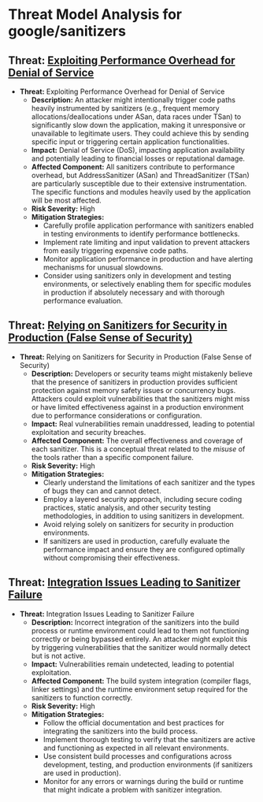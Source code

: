 # Threat Model Analysis for google/sanitizers

## Threat: [Exploiting Performance Overhead for Denial of Service](./threats/exploiting_performance_overhead_for_denial_of_service.md)

*   **Threat:** Exploiting Performance Overhead for Denial of Service
    *   **Description:** An attacker might intentionally trigger code paths heavily instrumented by sanitizers (e.g., frequent memory allocations/deallocations under ASan, data races under TSan) to significantly slow down the application, making it unresponsive or unavailable to legitimate users. They could achieve this by sending specific input or triggering certain application functionalities.
    *   **Impact:** Denial of Service (DoS), impacting application availability and potentially leading to financial losses or reputational damage.
    *   **Affected Component:**  All sanitizers contribute to performance overhead, but AddressSanitizer (ASan) and ThreadSanitizer (TSan) are particularly susceptible due to their extensive instrumentation. The specific functions and modules heavily used by the application will be most affected.
    *   **Risk Severity:** High
    *   **Mitigation Strategies:**
        *   Carefully profile application performance with sanitizers enabled in testing environments to identify performance bottlenecks.
        *   Implement rate limiting and input validation to prevent attackers from easily triggering expensive code paths.
        *   Monitor application performance in production and have alerting mechanisms for unusual slowdowns.
        *   Consider using sanitizers only in development and testing environments, or selectively enabling them for specific modules in production if absolutely necessary and with thorough performance evaluation.

## Threat: [Relying on Sanitizers for Security in Production (False Sense of Security)](./threats/relying_on_sanitizers_for_security_in_production__false_sense_of_security_.md)

*   **Threat:** Relying on Sanitizers for Security in Production (False Sense of Security)
    *   **Description:** Developers or security teams might mistakenly believe that the presence of sanitizers in production provides sufficient protection against memory safety issues or concurrency bugs. Attackers could exploit vulnerabilities that the sanitizers might miss or have limited effectiveness against in a production environment due to performance considerations or configuration.
    *   **Impact:**  Real vulnerabilities remain unaddressed, leading to potential exploitation and security breaches.
    *   **Affected Component:** The overall effectiveness and coverage of each sanitizer. This is a conceptual threat related to the *misuse* of the tools rather than a specific component failure.
    *   **Risk Severity:** High
    *   **Mitigation Strategies:**
        *   Clearly understand the limitations of each sanitizer and the types of bugs they can and cannot detect.
        *   Employ a layered security approach, including secure coding practices, static analysis, and other security testing methodologies, in addition to using sanitizers in development.
        *   Avoid relying solely on sanitizers for security in production environments.
        *   If sanitizers are used in production, carefully evaluate the performance impact and ensure they are configured optimally without compromising their effectiveness.

## Threat: [Integration Issues Leading to Sanitizer Failure](./threats/integration_issues_leading_to_sanitizer_failure.md)

*   **Threat:** Integration Issues Leading to Sanitizer Failure
    *   **Description:** Incorrect integration of the sanitizers into the build process or runtime environment could lead to them not functioning correctly or being bypassed entirely. An attacker might exploit this by triggering vulnerabilities that the sanitizer would normally detect but is not active.
    *   **Impact:**  Vulnerabilities remain undetected, leading to potential exploitation.
    *   **Affected Component:** The build system integration (compiler flags, linker settings) and the runtime environment setup required for the sanitizers to function correctly.
    *   **Risk Severity:** High
    *   **Mitigation Strategies:**
        *   Follow the official documentation and best practices for integrating the sanitizers into the build process.
        *   Implement thorough testing to verify that the sanitizers are active and functioning as expected in all relevant environments.
        *   Use consistent build processes and configurations across development, testing, and production environments (if sanitizers are used in production).
        *   Monitor for any errors or warnings during the build or runtime that might indicate a problem with sanitizer integration.

